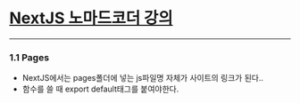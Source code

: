 # [NextJS 노마드코더 강의](https://nomadcoders.co/nextjs-fundamentals/lectures)
___
### 1.1 Pages
* NextJS에서는 pages폴더에 넣는 js파일명 자체가 사이트의 링크가 된다..
* 함수를 쓸 때 export default태그를 붙여야한다.